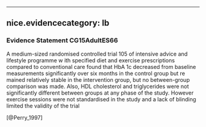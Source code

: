 
---
nice.evidencecategory: Ib
---

### Evidence Statement CG15AdultES66
A medium-sized randomised controlled trial 105 of intensive advice and lifestyle programme w ith specified diet and exercise prescriptions compared to conventional care found that HbA 1c decreased from baseline measurements significantly over six months in the control group but re mained relatively stable in the intervention group, but no between-group comparison was made. Also, HDL cholesterol and triglycerides were not significantly different between groups at any phase of the study. However exercise sessions were not standardised in the study and a lack of blinding limited the validity of the trial

[@Perry_1997]

